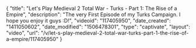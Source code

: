 {
    "title": "Let's Play Medieval 2 Total War - Turks - Part 1: The Rise of a Empire",
    "description": "The very First Episode of my Turks Campaign.  I hope you enjoy it guys :D!",
    "videoid": "117405950",
    "date_created": "1411050602",
    "date_modified": "1506478301",
    "type": "captivate",
    "layout": "video",
    "url": "\/v\/let-s-play-medieval-2-total-war-turks-part-1-the-rise-of-a-empire\/117405950"
}